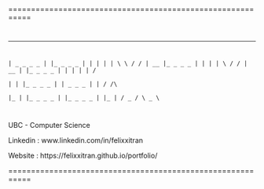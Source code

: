 
===========================================================
<code>

_ _ _ _ _    _ _ _ _    _          _      _      _   
| _ _ _ _ | |_ _ _ _ | | |        |  |   \  \  /  /
|  __       |_ _ _ _   | |        |  |    \  \/  /
|  __ |     |_ _ _ _ | | |        |  |    /      \
|  |        |_ _ _ _   | | _ _ _  |  |   /   /\   \
|_ |        |_ _ _ _ | |_ _ _ _ | |_ |  / _ /  \ _ \  
 
</code>

<p>UBC - Computer Science</p> 
<p>Linkedin : www.linkedin.com/in/felixxitran</p> 
<p>Website : https://felixxitran.github.io/portfolio/</p> 
===========================================================
